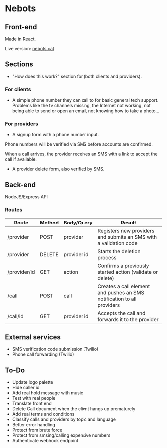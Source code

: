 # Nebots

## Front-end

Made in React.

Live version: [nebots.cat](https://nebots.cat)

## Sections

- "How does this work?" section for (both clients and providers).

### For clients

- A simple phone number they can call to for basic general tech support. Problems like the tv channels missing, the Internet not working, not being able to send or open an email, not knowing how to take a photo...

### For providers

- A signup form with a phone number input.

Phone numbers will be verified via SMS before accounts are confirmed.

When a call arrives, the provider receives an SMS with a link to accept the call if available.

- A provider delete form, also verified by SMS.

## Back-end

NodeJS/Express API

### Routes

| Route        | Method | Body/Query  | Result                                                                 |
| ------------ | ------ | ----------- | ---------------------------------------------------------------------- |
| /provider    | POST   | provider    | Registers new providers and submits an SMS with a validation code      |
| /provider    | DELETE | provider id | Starts the deletion process                                            |
| /provider/id | GET    | action      | Confirms a previously started action (validate or delete)              |
| /call        | POST   | call        | Creates a call element and pushes an SMS notification to all providers |
| /call/id     | GET    | provider id | Accepts the call and forwards it to the provider                       |

## External services

- SMS verification code submission (Twilio)
- Phone call forwarding (Twilio)

## To-Do

- Update logo palette
- Hide caller id
- Add real hold message with music
- Test with real people
- Translate front end
- Delete Call document when the client hangs up prematurely
- Add real terms and conditions
- Classify calls and providers by topic and language
- Better error handling
- Protect from brute force
- Protect from smsing/calling expensive numbers
- Authenticate webhook endpoint
